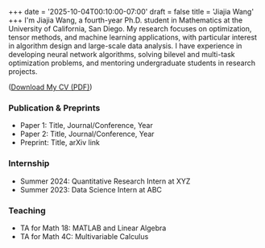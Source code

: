 +++
date = '2025-10-04T00:10:00-07:00'
draft = false
title = 'Jiajia Wang'
+++
I'm Jiajia Wang, a fourth-year Ph.D. student in Mathematics at the University of California, San Diego. My research focuses on optimization, tensor methods, and machine learning applications, with particular interest in algorithm design and large-scale data analysis. I have experience in developing neural network algorithms, solving bilevel and multi-task optimization problems, and mentoring undergraduate students in research projects.

([Download My CV (PDF)](/files/Jiajia_CV.pdf))

### Publication & Preprints
- Paper 1: Title, Journal/Conference, Year
- Paper 2: Title, Journal/Conference, Year
- Preprint: Title, arXiv link

### Internship
- Summer 2024: Quantitative Research Intern at XYZ
- Summer 2023: Data Science Intern at ABC

### Teaching
- TA for Math 18: MATLAB and Linear Algebra
- TA for Math 4C: Multivariable Calculus


